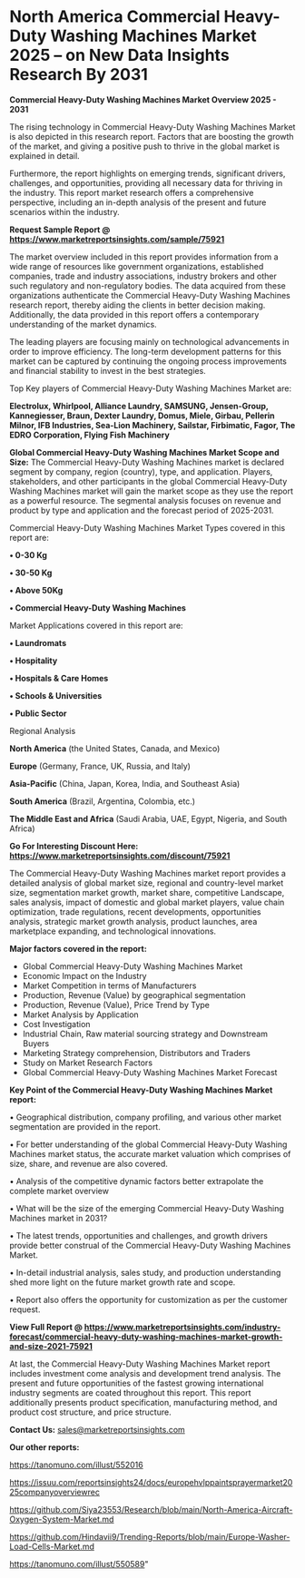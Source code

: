 # North America Commercial Heavy-Duty Washing Machines Market 2025 – on New Data Insights Research By 2031

<Strong> Commercial Heavy-Duty Washing Machines Market Overview 2025 - 2031</strong>

The rising technology in Commercial Heavy-Duty Washing Machines Market is also depicted in this research report. Factors that are boosting the growth of the market, and giving a positive push to thrive in the global market is explained in detail.

Furthermore, the report highlights on emerging trends, significant drivers, challenges, and opportunities, providing all necessary data for thriving in the industry. This report market research offers a comprehensive perspective, including an in-depth analysis of the present and future scenarios within the industry.

<strong>Request Sample Report @ <a href=https://www.marketreportsinsights.com/sample/75921>https://www.marketreportsinsights.com/sample/75921</a></strong>

The market overview included in this report provides information from a wide range of resources like government organizations, established companies, trade and industry associations, industry brokers and other such regulatory and non-regulatory bodies. The data acquired from these organizations authenticate the Commercial Heavy-Duty Washing Machines research report, thereby aiding the clients in better decision making. Additionally, the data provided in this report offers a contemporary understanding of the market dynamics.

The leading players are focusing mainly on technological advancements in order to improve efficiency. The long-term development patterns for this market can be captured by continuing the ongoing process improvements and financial stability to invest in the best strategies.

Top Key players of Commercial Heavy-Duty Washing Machines Market are:

<strong>Electrolux, Whirlpool, Alliance Laundry, SAMSUNG, Jensen-Group, Kannegiesser, Braun, Dexter Laundry, Domus, Miele, Girbau, Pellerin Milnor, IFB Industries, Sea-Lion Machinery, Sailstar, Firbimatic, Fagor, The EDRO Corporation, Flying Fish Machinery</strong>

<strong><b>Global Commercial Heavy-Duty Washing Machines Market Scope and Size:</b></strong>
The Commercial Heavy-Duty Washing Machines market is declared segment by company, region (country), type, and application. Players, stakeholders, and other participants in the global Commercial Heavy-Duty Washing Machines market will gain the market scope as they use the report as a powerful resource. The segmental analysis focuses on revenue and product by type and application and the forecast period of 2025-2031.

Commercial Heavy-Duty Washing Machines Market Types covered in this report are:

<strong>• 0-30 Kg

• 30-50 Kg

• Above 50Kg

• Commercial Heavy-Duty Washing Machines</strong>

Market Applications covered in this report are:

<strong>• Laundromats

• Hospitality

• Hospitals & Care Homes

• Schools & Universities

• Public Sector</strong> 

Regional Analysis

<strong>North America</strong> (the United States, Canada, and Mexico)

<strong>Europe</strong> (Germany, France, UK, Russia, and Italy)

<strong>Asia-Pacific</strong> (China, Japan, Korea, India, and Southeast Asia)

<strong>South America</strong> (Brazil, Argentina, Colombia, etc.)

<strong>The Middle East and Africa</strong> (Saudi Arabia, UAE, Egypt, Nigeria, and South Africa)

<strong>Go For Interesting Discount Here: <a href=https://www.marketreportsinsights.com/discount/75921>https://www.marketreportsinsights.com/discount/75921</a></strong>

The Commercial Heavy-Duty Washing Machines market report provides a detailed analysis of global market size, regional and country-level market size, segmentation market growth, market share, competitive Landscape, sales analysis, impact of domestic and global market players, value chain optimization, trade regulations, recent developments, opportunities analysis, strategic market growth analysis, product launches, area marketplace expanding, and technological innovations.

<strong><b>Major factors covered in the report:</b></strong>
<ul>
  <li>Global Commercial Heavy-Duty Washing Machines Market </li>
  <li>Economic Impact on the Industry</li>
  <li>Market Competition in terms of Manufacturers</li>
  <li>Production, Revenue (Value) by geographical segmentation</li>
  <li>Production, Revenue (Value), Price Trend by Type</li>
  <li>Market Analysis by Application</li>
  <li>Cost Investigation</li>
  <li>Industrial Chain, Raw material sourcing strategy and Downstream Buyers</li>
  <li>Marketing Strategy comprehension, Distributors and Traders</li>
  <li>Study on Market Research Factors</li>
  <li>Global Commercial Heavy-Duty Washing Machines Market Forecast</li>
</ul>

<strong><b>Key Point of the Commercial Heavy-Duty Washing Machines Market report:</b></strong>

• Geographical distribution, company profiling, and various other market segmentation are provided in the report.

• For better understanding of the global Commercial Heavy-Duty Washing Machines market status, the accurate market valuation which comprises of size, share, and revenue are also covered.

• Analysis of the competitive dynamic factors better extrapolate the complete market overview

• What will be the size of the emerging Commercial Heavy-Duty Washing Machines market in 2031?

• The latest trends, opportunities and challenges, and growth drivers provide better construal of the Commercial Heavy-Duty Washing Machines Market.

• In-detail industrial analysis, sales study, and production understanding shed more light on the future market growth rate and scope.

• Report also offers the opportunity for customization as per the customer request.

<strong><b>View Full Report @ <a href=https://www.marketreportsinsights.com/industry-forecast/commercial-heavy-duty-washing-machines-market-growth-and-size-2021-75921>https://www.marketreportsinsights.com/industry-forecast/commercial-heavy-duty-washing-machines-market-growth-and-size-2021-75921</a></b></strong>


At last, the Commercial Heavy-Duty Washing Machines Market report includes investment come analysis and development trend analysis. The present and future opportunities of the fastest growing international industry segments are coated throughout this report. This report additionally presents product specification, manufacturing method, and product cost structure, and price structure.

<strong>Contact Us:</strong>
sales@marketreportsinsights.com

<strong>Our other reports:</strong>

<a href=https://tanomuno.com/illust/552016>https://tanomuno.com/illust/552016</a>

<a href=https://issuu.com/reportsinsights24/docs/europehvlppaintsprayermarket2025companyoverviewrec>https://issuu.com/reportsinsights24/docs/europehvlppaintsprayermarket2025companyoverviewrec</a>

<a href=https://github.com/Siya23553/Research/blob/main/North-America-Aircraft-Oxygen-System-Market.md>https://github.com/Siya23553/Research/blob/main/North-America-Aircraft-Oxygen-System-Market.md</a>

<a href=https://github.com/Hindavii9/Trending-Reports/blob/main/Europe-Washer-Load-Cells-Market.md>https://github.com/Hindavii9/Trending-Reports/blob/main/Europe-Washer-Load-Cells-Market.md</a>

<a href=https://tanomuno.com/illust/550589>https://tanomuno.com/illust/550589</a>"
